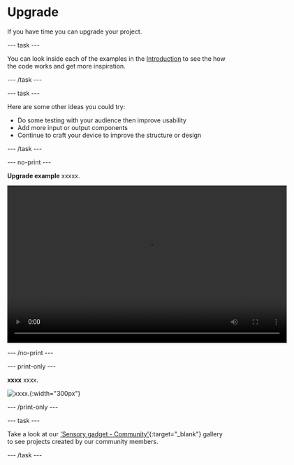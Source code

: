 # Upgrade

If you have time you can upgrade your project.

--- task ---

You can look inside each of the examples in the [Introduction](.) to see the how the code works and get more inspiration.

--- /task ---

--- task ---

Here are some other ideas you could try:
+ Do some testing with your audience then improve usability
+ Add more input or output components
+ Continue to craft your device to improve the structure or design

--- /task ---

--- no-print ---

**Upgrade example**
xxxxx. 

<video width="640" height="360" controls>
<source src="images/xxxx.mp4" type="video/mp4">
Your browser does not support WebM video, try FireFox or Chrome
</video>

--- /no-print ---

--- print-only ---

**xxxx**
xxxx. 

![xxxx.](images/xxxx.jpeg){:width="300px"}

--- /print-only ---

--- task ---

Take a look at our 
['Sensory gadget - Community'](https://wke.lt/w/s/qX5TaK){:target="_blank"} gallery to see projects created by our community members.

--- /task ---


